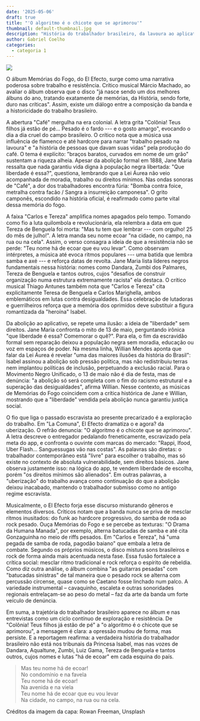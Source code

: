 ```yaml
---
date: '2025-05-06'
draft: true
title: "'O algoritmo é o chicote que se aprimorou'"
thumbnail: default-thumbnail.jpg
description: "História do trabalhador brasileiro, da lavoura ao aplicativo"
author: Gabriel Coelho
categories:
  - categoria 1
---
```


![](/default-thumbnail.jpg)

O álbum Memórias do Fogo, do El Efecto, surge como uma narrativa poderosa sobre trabalho e resistência. Crítico musical Márcio Machado, ao avaliar o álbum observa que o disco "já nasce sendo um dos melhores álbuns do ano, tratando exatamente de memórias, da História, sendo forte, duro nas críticas". Assim, existe um diálogo entre a composição da banda e a historicidade do trabalho brasileiro.

A abertura "Café" mergulha na era colonial. A letra grita "Colônia! Teus filhos já estão de pé... Pesado é o fardo --- e o gosto amargo", evocando o dia a dia cruel do campo brasileiro. O crítico nota que a música usa influência de flamenco e até hardcore para narrar "trabalho pesado na lavoura" e "a história de pessoas que davam suas vidas" pela produção do café. O tema é explícito: "braços baratos, curvados em nome de um grão" sustentam a riqueza alheia. Apesar da abolição formal em 1888, Jane Maria ressalta que nada garantiu vida digna à população negra libertada: "Que liberdade é essa?", questiona, lembrando que a Lei Áurea não veio acompanhada de moradia, trabalho ou direitos mínimos. Nas ondas sonoras de "Café", a dor dos trabalhadores encontra fúria: "Bomba contra foice, metralha contra facão / Sangra a insurreição camponesa". O grito camponês, escondido na história oficial, é reafirmado como parte vital dessa memória do fogo.

A faixa "Carlos e Tereza" amplifica nomes apagados pelo tempo. Tomando como fio a luta quilombola e revolucionária, ela relembra a data em que Tereza de Benguela foi morta: "Mas tu tem que lembrar --- com orgulho! 25 do mês de julho!". A letra manda seu nome ecoar "na cidade, no campo, na rua ou na cela". Assim, o verso consagra a ideia de que a resistência não se perde: "Teu nome há de ecoar que eu vou levar". Como observam intérpretes, a música até evoca ritmos populares --- uma batida que lembra samba e axé --- e reforça datas de revolta. Jane Maria lista líderes negros fundamentais nessa história: nomes como Dandara, Zumbi dos Palmares, Tereza de Benguela e tantos outros, cujos "desafios de construir organização numa estrutura extremamente racista" ela destaca. O crítico musical Thiago Antunes também nota que "Carlos e Tereza" cita explicitamente Teresa de Benguela e Carlos Marighella, ambos emblemáticos em lutas contra desigualdades. Essa celebração de lutadoras e guerrilheiros reforça que a memória dos oprimidos deve substituir a figura romantizada da "heroína" Isabel.

Da abolição ao aplicativo, se repete uma ilusão: a ideia de "liberdade" sem direitos. Jane Maria confronta o mito de 13 de maio, perguntando irônica "que liberdade é essa? Comemorar o quê?". Para ela, o fim da escravidão formal sem reparação deixou a população negra sem moradia, educação ou voz em espaços de poder. Na mesma linha, Willian Mendes aponta que falar da Lei Áurea é revelar "uma das maiores ilusões da história do Brasil": Isabel assinou a abolição sob pressão política, mas não redistribuiu terras nem implantou políticas de inclusão, perpetuando a exclusão racial. Para o Movimento Negro Unificado, o 13 de maio não é dia de festa, mas de denúncia: "a abolição só será completa com o fim do racismo estrutural e a superação das desigualdades", afirma Willian. Nesse contexto, as músicas de Memórias do Fogo coincidem com a crítica histórica de Jane e Willian, mostrando que a "liberdade" vendida pela abolição nunca garantiu justiça social.

O fio que liga o passado escravista ao presente precarizado é a exploração do trabalho. Em "La Comuna", El Efecto dramatiza o e agora? da uberização. O refrão denuncia: "O algoritmo é o chicote que se aprimorou". A letra descreve o entregador pedalando freneticamente, escravizado pela meta do app, e confronta o ouvinte com marcas do mercado: "Rappi, Ifood, Uber Flash… Sanguessugas vão nas costas". As palavras são diretas: o trabalhador contemporâneo está "livre" para escolher o trabalho, mas só existe no contexto de absoluta vulnerabilidade, sem direitos básicos. Jane observa justamente isso: na lógica do app, te vendem liberdade de escolha, porém "os direitos mínimos são alienados". Em outras palavras, a "uberização" do trabalho avança como continuação do que a abolição deixou inacabado, mantendo o trabalhador submisso como no antigo regime escravista.

Musicalmente, o El Efecto forja esse discurso misturando gêneros e elementos diversos. Críticos notam que a banda nunca se priva de mesclar ritmos inusitados: do funk ao hardcore progressivo, do samba de roda ao rock pesado. Ouça Memórias do Fogo e se percebe as texturas: "O Drama da Humana Manada", por exemplo, alterna batucadas de samba e até cita Gonzaguinha no meio de riffs pesados. Em "Carlos e Tereza", há "uma pegada de samba de roda, pagodão baiano" que embala a letra de combate. Segundo os próprios músicos, o disco mistura sons brasileiros e rock de forma ainda mais acentuada nesta fase. Essa fusão fortalece a crítica social: mesclar ritmo tradicional e rock reforça o espírito de rebeldia. Como diz outra análise, o álbum combina "as guitarras pesadas" com "batucadas sinistras" de tal maneira que o pesado rock se alterna com percussão circense, quase como se Caetano fosse linchado num palco. A variedade instrumental – cavaquinho, escaleta e outras sonoridades regionais entrelaçam-se ao peso do metal – faz da arte da banda um forte veículo de denúncia.

Em suma, a trajetória do trabalhador brasileiro aparece no álbum e nas entrevistas como um ciclo contínuo de exploração e resistência. De "Colônia! Teus filhos já estão de pé" a "o algoritmo é o chicote que se aprimorou", a mensagem é clara: a opressão mudou de forma, mas persiste. E a reportagem reafirma: a verdadeira história do trabalhador brasileiro não está nos tribunais da Princesa Isabel, mas nas vozes de Dandara, Aqualtune, Zumbi, Luiz Gama, Tereza de Benguela e tantos outros, cujos nomes e lutas "há de ecoar" em cada esquina do país.

> Mas teu nome há de ecoar! \
> No condomínio e na favela \
> Teu nome há de ecoar! \
> Na avenida e na viela \
> Teu nome há de ecoar que eu vou levar \
> Na cidade, no campo, na rua ou na cela.

Créditos da imagem da capa: Rowan Freeman, Unsplash

